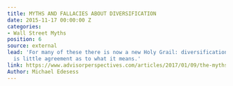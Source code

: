 ```yaml
---
title: MYTHS AND FALLACIES ABOUT DIVERSIFICATION
date: 2015-11-17 00:00:00 Z
categories:
- Wall Street Myths
position: 6
source: external
lead: 'For many of these there is now a new Holy Grail: diversification. But there
  is little agreement as to what it means.'
link: https://www.advisorperspectives.com/articles/2017/01/09/the-myths-and-fallacies-about-diversified-portfolios
Author: Michael Edesess
---
```


